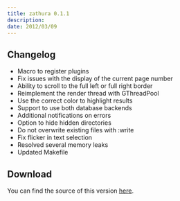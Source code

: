```yaml
---
title: zathura 0.1.1
description:  
date: 2012/03/09
---
```


## Changelog
* Macro to register plugins
* Fix issues with the display of the current page number
* Ability to scroll to the full left or full right border
* Reimplement the render thread with GThreadPool
* Use the correct color to highlight results
* Support to use both database backends
* Additional notifications on errors
* Option to hide hidden directories
* Do not overwrite existing files with :write
* Fix flicker in text selection
* Resolved several memory leaks
* Updated Makefile

## Download
You can find the source of this version [here](/projects/zathura/download/).
